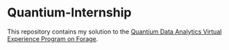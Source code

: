 # Quantium-Internship
This repository contains my solution to the [Quantium Data Analytics Virtual Experience Program on Forage](https://www.theforage.com/virtual-internships/prototype/NkaC7knWtjSbi6aYv/Data-Analytics?ref=DsEXFixxovqkRxR2u).
